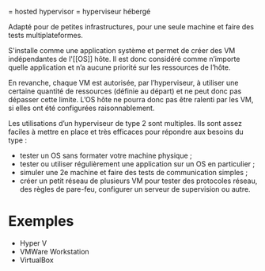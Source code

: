 = hosted hypervisor
= hyperviseur hébergé

Adapté pour de petites infrastructures, pour une seule machine et faire des tests multiplateformes.

S'installe comme une application système et permet de créer des VM indépendantes de l'[[OS]] hôte. Il est donc considéré comme n’importe quelle application et n’a aucune priorité sur les ressources de l’hôte.

En revanche, chaque VM est autorisée, par l’hyperviseur, à utiliser une certaine quantité de ressources (définie au départ) et ne peut donc pas dépasser cette limite. L’OS hôte ne pourra donc pas être ralenti par les VM, si elles ont été configurées raisonnablement.

Les utilisations d’un hyperviseur de type 2 sont multiples. Ils sont assez faciles à mettre en place et très efficaces pour répondre aux besoins du type :
-   tester un OS sans formater votre machine physique ;
-   tester ou utiliser régulièrement une application sur un OS en particulier ;
-   simuler une 2e machine et faire des tests de communication simples ;
-   créer un petit réseau de plusieurs VM pour tester des protocoles réseau, des règles de pare-feu, configurer un serveur de supervision ou autre.

# Exemples

- Hyper V
- VMWare Workstation
- VirtualBox
